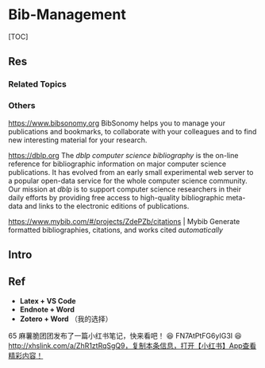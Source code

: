 # Bib-Management

[TOC]



## Res
### Related Topics


### Others
https://www.bibsonomy.org
BibSonomy helps you to manage your publications and bookmarks, to collaborate with your colleagues and to find new interesting material for your research.

https://dblp.org
The _dblp computer science bibliography_ is the on-line reference for bibliographic information on major computer science publications. It has evolved from an early small experimental web server to a popular open-data service for the whole computer science community. Our mission at _dblp_ is to support computer science researchers in their daily efforts by providing free access to high-quality bibliographic meta-data and links to the electronic editions of publications.

https://www.mybib.com/#/projects/ZdePZb/citations | Mybib
Generate formatted bibliographies, citations, and works cited _automatically_



## Intro



## Ref
[👍【研究工具】如何优雅地做文献引用 | 简书]: https://www.jianshu.com/p/cb65004b1ba1
- **Latex + VS Code**
- **Endnote + Word**
- **Zotero + Word** （我的选择）

65 麻薯脆团团发布了一篇小红书笔记，快来看吧！ 😆 FN7AtPtFG6yIG3I 😆 http://xhslink.com/a/ZhR1ztRqSgQ9，复制本条信息，打开【小红书】App查看精彩内容！

[【研究工具】倔强——只用Word完成文献引用 | 简书]: https://www.jianshu.com/p/5dc86dfa70f2
[WORD批量修改文献引用为上标 | CSDN]: http://t.csdnimg.cn/6GvEg
